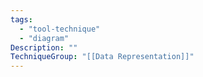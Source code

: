 ```yaml
---
tags:
  - "tool-technique"
  - "diagram"
Description: ""
TechniqueGroup: "[[Data Representation]]"
---
```


